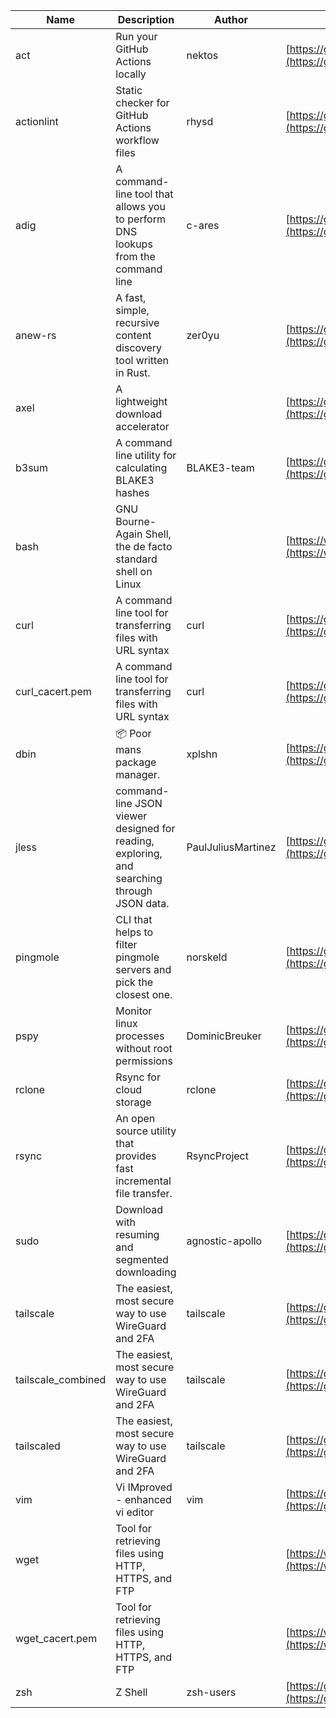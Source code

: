 | Name | Description | Author | WebURL | Repository | Stars | Version | Updated | Size | SHA256SUM | B3SUM | Source | Language | License |
| ---- | ----------- | ------ | ------ | ---------- | ----- | ------- | ------- | ---- | --- | ------|------ | -------- | ------- |
| act | Run your GitHub Actions locally | nektos | [https://github.com/nektos/act](https://github.com/nektos/act) | [https://github.com/nektos/act](https://github.com/nektos/act) | 55346 | v0.2.69 | 2024-11-11T02:55:15Z |  | 946b505fbf0dea70ef9a4e276900ec7c91fbdc49056c15ec8c37e53506b7618b | 67199f31ff589e05b44fb23a1eb01e2605fa65f17105bb2db14cb8fbdaf446b4 | https://bin.ajam.dev/arm64_v8a_Android/act | Go | MIT License |
| actionlint | Static checker for GitHub Actions workflow files | rhysd | [https://github.com/rhysd/actionlint](https://github.com/rhysd/actionlint) | [https://github.com/rhysd/actionlint](https://github.com/rhysd/actionlint) | 2807 | v1.7.4 | 2024-11-15T08:42:07Z |  | c3216fc038dd0dfb3e88d46ab061129ef56f45283c0feaa1e6498d40514bc463 | 747a57a1bc57d6348b2d9af55c0106696922cbcbdbbae25e8f78a0c3fd769f72 | https://bin.ajam.dev/arm64_v8a_Android/actionlint | Go | MIT License |
| adig | A command-line tool that allows you to perform DNS lookups from the command line | c-ares | [https://github.com/c-ares/c-ares](https://github.com/c-ares/c-ares) | [https://github.com/c-ares/c-ares](https://github.com/c-ares/c-ares) | 1870 | v1.34.3 | 2024-11-14T14:18:17Z |  | 8904cc0e58a632b4a7ee811f8e7c140479f532680553f1442cd5b3bae08bc14a | 9100c40ecb09fc91704371b335ec5e333a153007835e3f727d70ad3e0a6dbe18 | https://bin.ajam.dev/arm64_v8a_Android/adig | C | MIT License |
| anew-rs | A fast, simple, recursive content discovery tool written in Rust. | zer0yu | [https://github.com/zer0yu/anew](https://github.com/zer0yu/anew) | [https://github.com/zer0yu/anew](https://github.com/zer0yu/anew) | 12 | v0.1.0 | 2024-05-08T12:29:15Z |  | 38e0442abd9a0195bf7ec1327e454eb999b8a1198af1da3b5b5bc8ffe77b82a7 | dae6146e7c91c6c97ad988479f53a9665813c26e8af8ca495fbf814730242134 | https://bin.ajam.dev/arm64_v8a_Android/anew-rs | Rust | MIT License |
| axel | A lightweight download accelerator |  | [https://github.com/axel/axel](https://github.com/axel/axel) | [https://github.com/axel/axel](https://github.com/axel/axel) |  |  |  |  | 5b9bf2966846b0db35c1c3919bb62caf1d112fbbf15b767368d06f349610afcc | 5bacbe36cffac2422062f8c83194addd28235ba807e055783c97b1a97c5078a0 | https://bin.ajam.dev/arm64_v8a_Android/axel |  |  |
| b3sum | A command line utility for calculating BLAKE3 hashes | BLAKE3-team | [https://github.com/BLAKE3-team/BLAKE3](https://github.com/BLAKE3-team/BLAKE3) | [https://github.com/BLAKE3-team/BLAKE3](https://github.com/BLAKE3-team/BLAKE3) | 5142 | 1.5.4 | 2024-10-08T12:05:59Z |  | c1b7175e3abf51eab5e5f6d0aba1ab3dded7eede7ab399a02f1c700fce6d4a22 | 9ee92476c6d4ac356673d3744d6d21772b6bc6727ed4d73421e81e2aa500464c | https://bin.ajam.dev/arm64_v8a_Android/b3sum | Assembly | Apache License 2.0 |
| bash | GNU Bourne-Again Shell, the de facto standard shell on Linux |  | [https://www.bash.ws/](https://www.bash.ws/) | []() |  |  |  |  | 7d38c5dc09280655c78f36962bb0ee3e3f7a1396b36d34683a9231aea52f2b2a | a556a24cb3fe5355ab2715027ae90999550f8d56049e24ff7066c853b1507bce | https://bin.ajam.dev/arm64_v8a_Android/bash |  |  |
| curl | A command line tool for transferring files with URL syntax | curl | [https://github.com/curl/curl](https://github.com/curl/curl) | [https://github.com/curl/curl](https://github.com/curl/curl) | 35943 | curl-8_11_0 | 2024-11-15T23:13:17Z |  | 6a8d6c58d5ee96df4852a3d1ca2d99ba93e2fe030a6c1a931641325ea3a96d36 | f37c80f27b035c3eb103051406167c4a7bf40484a04e7edd6600f406110bda26 | https://bin.ajam.dev/arm64_v8a_Android/curl | C | Other |
| curl_cacert.pem | A command line tool for transferring files with URL syntax | curl | [https://github.com/curl/curl](https://github.com/curl/curl) | [https://github.com/curl/curl](https://github.com/curl/curl) | 35943 | curl-8_11_0 | 2024-11-15T23:13:17Z |  | 189d3cf6d103185fba06d76c1af915263c6d42225481a1759e853b33ac857540 | 1856b10ee91d0e1828f100a99b50dbf6c66373f659f855f01c8a9f9a22b002b5 | https://bin.ajam.dev/arm64_v8a_Android/curl_cacert.pem | C | Other |
| dbin | 📦 Poor mans package manager. | xplshn | [https://github.com/xplshn/dbin](https://github.com/xplshn/dbin) | [https://github.com/xplshn/dbin](https://github.com/xplshn/dbin) | 158 | 0.6 | 2024-11-10T21:08:46Z |  | 01da1e5083d0bed1c5bc71758984feb8bc357bab319adf9d65c9bf7490c86e56 | 45ed4fa1fb5785734e3e92b36fdcc474b4b86b51d04eb977a67da9ebf9cf83fd | https://bin.ajam.dev/arm64_v8a_Android/dbin | Go | Other |
| jless | command-line JSON viewer designed for reading, exploring, and searching through JSON data. | PaulJuliusMartinez | [https://github.com/PaulJuliusMartinez/jless](https://github.com/PaulJuliusMartinez/jless) | [https://github.com/PaulJuliusMartinez/jless](https://github.com/PaulJuliusMartinez/jless) | 4779 | v0.9.0 | 2024-09-07T16:16:59Z |  | 4fb8394e4874e328d2825db46a637e96d018c38340d5741767395aa83e06b7be | 11968e37028a57353efbba052401a3679ee0dc604f7515a052ddebae5ad1dace | https://bin.ajam.dev/arm64_v8a_Android/jless | Rust | MIT License |
| pingmole | CLI that helps to filter pingmole servers and pick the closest one. | norskeld | [https://github.com/norskeld/pingmole](https://github.com/norskeld/pingmole) | [https://github.com/norskeld/pingmole](https://github.com/norskeld/pingmole) | 4 |  | 2024-04-16T11:28:34Z |  | 6a8271f127283141d86f120c522fa5ca2149e744761bd6730f49caf81df86a65 | 337b34a6c4d06d454e55d305e0be4a3fbaf1d05c076b67f56f8a37d17afac17f | https://bin.ajam.dev/arm64_v8a_Android/pingmole | Rust | MIT License |
| pspy | Monitor linux processes without root permissions | DominicBreuker | [https://github.com/DominicBreuker/pspy](https://github.com/DominicBreuker/pspy) | [https://github.com/DominicBreuker/pspy](https://github.com/DominicBreuker/pspy) | 4960 | v1.2.1 | 2023-01-17T21:09:22Z |  | 57850479b8f828d30e2a70400e8f89c12fe74eedbd7242038bceb3b080bcdea8 | f9fd625bfb993851a1b47d6d9045e0344526dd4f4a63ded91e282bc6a83ad80c | https://bin.ajam.dev/arm64_v8a_Android/pspy | Go | GNU General Public License v3.0 |
| rclone | Rsync for cloud storage | rclone | [https://github.com/rclone/rclone](https://github.com/rclone/rclone) | [https://github.com/rclone/rclone](https://github.com/rclone/rclone) | 47217 | v1.68.2 | 2024-11-15T14:51:43Z |  | d41fad562d717ba09eeb4155568e6532cfa537fcae32faf5ea9c41b1b86d21c9 | 37b98f90cb44185e5435c7d7196bf97674971b4f396d9ff297fbaf3648a815bd | https://bin.ajam.dev/arm64_v8a_Android/rclone | Go | MIT License |
| rsync | An open source utility that provides fast incremental file transfer. | RsyncProject | [https://github.com/WayneD/rsync](https://github.com/WayneD/rsync) | [https://github.com/WayneD/rsync](https://github.com/WayneD/rsync) | 2906 | v3.3.0 | 2024-11-14T19:59:17Z |  | 357fbe5fb3c237e51274814103b94882cdac52e13c488ea1020e57412a788f76 | eacda18816cce3185d048083a94982821990c2c8bf08f2ae879704e6903fc45a | https://bin.ajam.dev/arm64_v8a_Android/rsync | C | Other |
| sudo | Download with resuming and segmented downloading | agnostic-apollo | [https://github.com/agnostic-apollo/sudo](https://github.com/agnostic-apollo/sudo) | [https://github.com/agnostic-apollo/sudo](https://github.com/agnostic-apollo/sudo) | 100 | v0.2.0 | 2021-04-10T21:03:10Z |  | 9e56787b3ca489a9eb9e3a64f54944aa92c728d18576972ef7ef6bb10ca6462c | 261a7ec6cf5ed2fbc82f8128f2583eda7faeb8939b9e08143046f0b046e504ae | https://bin.ajam.dev/arm64_v8a_Android/sudo | Shell | MIT License |
| tailscale | The easiest, most secure way to use WireGuard and 2FA | tailscale | [https://github.com/tailscale/tailscale](https://github.com/tailscale/tailscale) | [https://github.com/tailscale/tailscale](https://github.com/tailscale/tailscale) | 19377 | v1.76.6 | 2024-11-16T05:06:10Z |  | bd17012ec2204dfd0019d7bb430919e73a0af092b07716777a7a2bbfa26c0ae2 | 67e813cd75e06d1ae679da90403c48dd5903d718d580a0975afeea8c8e25627a | https://bin.ajam.dev/arm64_v8a_Android/tailscale | Go | BSD 3-Clause New or Revised License |
| tailscale_combined | The easiest, most secure way to use WireGuard and 2FA | tailscale | [https://github.com/tailscale/tailscale](https://github.com/tailscale/tailscale) | [https://github.com/tailscale/tailscale](https://github.com/tailscale/tailscale) | 19377 | v1.76.6 | 2024-11-16T05:06:10Z |  | d363015f0cf122b73b206ef1baa9617ac364a876c18ac1b849fc0620c5d91954 | 49bf63489ff0d6ccb1ac30c9e52ed8002ad62f26664d53e0e79aa09b7fc6849b | https://bin.ajam.dev/arm64_v8a_Android/tailscale_combined | Go | BSD 3-Clause New or Revised License |
| tailscaled | The easiest, most secure way to use WireGuard and 2FA | tailscale | [https://github.com/tailscale/tailscale](https://github.com/tailscale/tailscale) | [https://github.com/tailscale/tailscale](https://github.com/tailscale/tailscale) | 19377 | v1.76.6 | 2024-11-16T05:06:10Z |  | 226b283c5b11fd4856c9d5ab7acadb44dfa9a8263d444143c13b352ed30eb65d | 58edcdfc38ac1da46a68c3771a65fde58b143d51b1bf230fb57067894ff0c182 | https://bin.ajam.dev/arm64_v8a_Android/tailscaled | Go | BSD 3-Clause New or Revised License |
| vim | Vi IMproved - enhanced vi editor | vim | [https://github.com/vim/vim](https://github.com/vim/vim) | [https://github.com/vim/vim](https://github.com/vim/vim) | 36658 | v9.1.0867 | 2024-11-16T11:48:53Z |  | 9c4d88bd8c906af1ff31cc632dbcbda3d1901d1e32ad2382afee6c28c6c07461 | bfe908bbbd64ccfbcde0c26bd361e2bb9a45d0d60f249106cdf4dd61495d7f63 | https://bin.ajam.dev/arm64_v8a_Android/vim | Vim Script | Vim License |
| wget | Tool for retrieving files using HTTP, HTTPS, and FTP |  | [https://www.gnu.org/software/wget/](https://www.gnu.org/software/wget/) | []() |  |  |  |  | 227a7b5cd9bce8fd1c1fe80808b335595c355daea361ec3ddb43ff4fde7bdb49 | d4c6d385de0e3324048b395054cc04ea7ae2ba7cd5a6cd278bfb257e6cdb484c | https://bin.ajam.dev/arm64_v8a_Android/wget |  |  |
| wget_cacert.pem | Tool for retrieving files using HTTP, HTTPS, and FTP |  | [https://www.gnu.org/software/wget/](https://www.gnu.org/software/wget/) | []() |  |  |  |  | 189d3cf6d103185fba06d76c1af915263c6d42225481a1759e853b33ac857540 | 1856b10ee91d0e1828f100a99b50dbf6c66373f659f855f01c8a9f9a22b002b5 | https://bin.ajam.dev/arm64_v8a_Android/wget_cacert.pem |  |  |
| zsh | Z Shell | zsh-users | [https://github.com/zsh-users/zsh](https://github.com/zsh-users/zsh) | [https://github.com/zsh-users/zsh](https://github.com/zsh-users/zsh) | 3653 | zsh-5.9 | 2024-11-13T04:15:25Z |  | 7967350b859e0764c0d965c36fee3154ea1120c344d017c2611a20087050c557 | 758231c22944ac0589e844e056ab1fd3e95616ebf01181c14340fdbe842f10dd | https://bin.ajam.dev/arm64_v8a_Android/zsh | C | Other |
